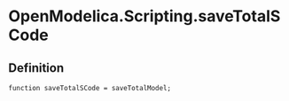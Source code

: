
# OpenModelica.Scripting.saveTotalSCode
## Definition
```
function saveTotalSCode = saveTotalModel;
```
